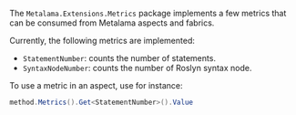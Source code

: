The `Metalama.Extensions.Metrics` package implements a few metrics that can be consumed from Metalama aspects and fabrics.

Currently, the following metrics are implemented:

* `StatementNumber`: counts the number of statements.
* `SyntaxNodeNumber`: counts the number of Roslyn syntax node.

To use a metric in an aspect, use for instance:

```csharp
method.Metrics().Get<StatementNumber>().Value
```
